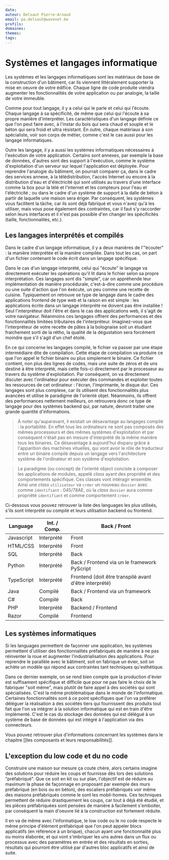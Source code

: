 ```yaml
---
date: 
auteur: Delsaut Pierre-Arnaud 
email: pa.delsaut@wavenet.be
profils:
domaines:
themes:
tags:
---
```


# Systèmes et langages informatique

Les systèmes et les langages informatiques sont les matériaux de base de la construction d'un bâtiment, car ils viennent littéralement supporter la mise en oeuvre de votre édifice. Chaque ligne de code produite viendra augmenter les fonctionnalités de votre application ou par analogie, la taille de votre immeuble. 

Comme pour tout langage, il y a celui qui le parle et celui qui l'écoute. Chaque langage à sa spécificité, de même que celui qui l'écoute à sa propre manière d'interpréter. Les caractéristiques d'un langage définie ce que l'on peut faire avec, à l'instar du bois qui sera chaud et souple et le béton qui sera froid et ultra résistant. En outre, chaque matériaux à son spécialiste, voir son corps de métier, comme c'est le cas aussi pour les langage informatiques. 

Outre les langage, il y a aussi les systèmes informatiques nécessaires à l'exécution de votre application. Certains sont annexes, par exemple la base de données, d'autres sont des support à l'exécution, comme le système d'exploitation d'un serveur sur lequel l'application est déployée. Pour reprendre l'analogie du bâtiment, on pourrait comparer ça, dans le cadre des services annexe, à la télédistribution, l'accès Internet ou encore à la distribution d'eau et d'éléctricité qui sont utilisés au travers d'une interface comme la box pour la télé et l'internet et les compteurs pour l'eau et l'éléctricité ; ou dans le cadre d'un système de support à la dalle de béton à partir de laquelle une maison sera ériger. Par conséquent, les systèmes vous facilitent la tâche, car ils sont déjà fabriqué et vous n'avez qu'à les utiliser, mais vous pose également des contraintes, car il faut s'y raccorder selon leurs interfaces et il n'est pas possible d'en changer les spécificités (taille, fonctionnalités, etc.). 

## Les langages interprétés et compilés

Dans le cadre d'un langage informatique, il y a deux manières de l'"écouter" : la manière interprétée et la manière compilée. Dans tout les cas, on part d'un fichier contenant le code écrit dans un langage spécifique. 

Dans le cas d'un langage interprété, celui qui "écoute" le langage va directement exécuter les opérations qu'il lit dans le fichier selon sa propre interprétation. Ces langages sont dis "simple", car on appréhende leur implémentation de manière procédurale, c'est-à-dire comme une procédure ou une suite d'action que l'on éxécute, un peu comme une recette de cuisine. Typiquement on retrouve se type de langage dans le cadre des applications frontend de type web et la raison en est  simple : les applications écrite dans un langage interprété ne doivent pas être installée ! Seul l'interpréteur doit l'être et dans le cas des applications web, il s'agit de votre navigateur. Néanmoins ces langages offrent des performances et des fonctionnalités limitées tributaires de l'interpréteur. Imaginez-vous que l'interpréteur de votre recette de pâtes à la bolognaise soit un étudiant fraichement sorti de la rétho, la qualité de la dégustation sera forcément moindre que s'il s'agit d'un chef étoilé.

En ce qui concerne les langages compilé, le fichier va passer par une étape intermédiaire dite de compilation. Cette étape de compilation va produire ce que l'on appel le fichier binaire ou plus simplement le binaire. Ce fichier contient, non plus des lignes de codes, mais une suite de zéros et de uns destiné à être interprété, mais cette fois-ci directement par le processeur au travers du système d'exploitation. Par conséquent, on va directement discuter avec l'ordinateur pour exécuter des commandes et exploiter toutes les ressources de cet ordinateur : l'écran, l'imprimante, le disque dur. Ces langages sont plus complexe, car ils utilisent des fonctionnalités plus avancées et utilise le paradigme de l'orienté objet. Néanmoins, ils offrent des performances nettement meilleurs, on retrouvera donc ce type de langage pour des systèmes backend qui, par nature, devront traiter une grande quantité d'informations.

>À noter qu'auparavant, il existait un désavantage au langages compilé : la portabilité. En effet tous les ordinateurs ne sont pas composés des mêmes processeurs et des mêmes systèmes d'exploitation et par conséquent n'était pas en mesure d'interprété de la même manière tous les binaires. Ce désavantage à aujourd'hui disparu grâce à l'apparition des machines vituelles, qui vont avoir le rôle de traducteur entre un binaire compilé depuis un langage vers l'architecture système de l'ordinateur et son système d'exploitation.

>Le paradigme (ou concept) de l'orienté object conciste à composer les applications de modules, appelé *class* ayant des propriété et des comportements spécifique. Ces classes vont intéragir ensemble. Ainsi une *class* `utilisateur` va `créer` un nouveau `dossier` avec comme `identifiant` : 045/78AE, où la *class* `dossier` aura comme propriété `identifiant` et comme comportement `créer`.

Ci-dessous vous pouvez retrouver la liste des languages les plus utilisés, s'ils sont interprété ou compilé et leurs utilisation backend ou frontend.

| Language   | Int. / Comp. | Back / Front                                           |
| ---------- | ------------ | ------------------------------------------------------ |
| Javascript | Interprété   | Front                                                  |
| HTML/CSS   | Interprété   | Front                                                  |
| SQL        | Interprété   | Back                                                   |
| Python     | Interprété   | Back / Frontend via un le framework PyScript           |
| TypeScript | Interprété   | Frontend (doit être transpilé avant d'être interprété) |
| Java       | Compilé      | Back / Frontend via un framework                       |
| C#         | Compilé      | Back                                                   |
| PHP        | Interprété   | Backend / Frontend                                     |
| Razor      | Compilé      | Frontend                                               | 

## Les systèmes informatiques

Si les languages permettent de façonner une application, les systèmes permettent d'utiliser des fonctionnalités préfabriqués de manière à ne pas réinventer la roue et augmenter l'industrialisation des applications. Pour reprendre le parallèle avec le bâtiment, soit on fabrique un évier, soit on achète un modèle qui répond aux contraintes tant techniques qu'esthétique. 

Dans ce dernier exemple, on se rend bien compte que la production d'évier est suffisament spécifique et difficile que pour ne pas faire le choix de le fabriquer "soit même", mais plutôt de faire appel à des sociétés qui sont spécialisées. C'est la même problématique dans le monde de l'informatique. Certaines fonctionnalités sont à ce point spécifiques que l'on va préférer déléguer la réalisation à des sociétés tiers qui fournissent des produits tout fait que l'on va intégrer à la solution informatique qui est en train d'être implémenté. C'est le cas du stockage des données qui est délégué à un système de base de données qui est intégré à l'application via des connecteurs. 

Vous pouvez retrouver plus d'informations concernant les systèmes dans le chapitre [[les composants et leurs responsabilités]].

## L'exception du low code et du no code

Construire une maison sur mesure ça coute chère, alors certains imagine des solutions pour réduire les coups et fournisse dès lors des solutions "préfabriqué". Que ce soit en kit ou sur plan, l'objectif est de réduire au maximum la phase de façonnage en proposant par exemple des murs préfabriqué (en bois ou en béton), des escaliers préfabriqués voir même des maisons préfabriqués comme le sont les mobil-homes. Ces techniques permettent de réduire drastiquement les coups, car tout à déjà été étudié, et les pièces préfabriquées sont pensées de manière à facilement s'emboiter, par conséquent la main d'oeuvre lié à la construction est fortement réduite.

Il en va de même avec l'informatique, le low code ou le no code respecte le même principe d'élément préfabriqué que l'on peut appeler blocs applicatifs (en référence à un brique), chacun ayant une fonctionnalité plus ou moins élaborée, et qui vont s'imbriquer les uns autres dans un flux ou processus avec des paramétres en entrée et des résultats en sorties, résultats qui pourront être utilisé par d'autres bloc applicatifs et ainsi de suite. 


